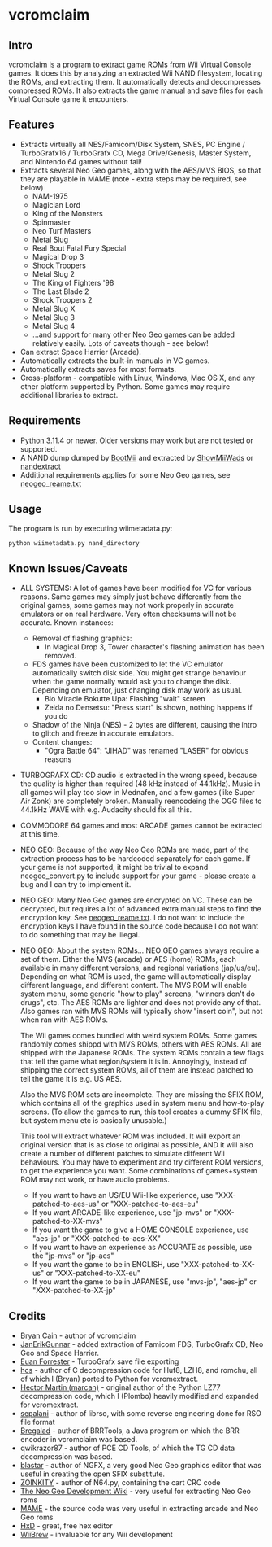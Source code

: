vcromclaim
==========

Intro
-----
vcromclaim is a program to extract game ROMs from Wii Virtual Console games. 
It does this by analyzing an extracted Wii NAND filesystem, locating the ROMs, 
and extracting them.  It automatically detects and decompresses compressed ROMs.
It also extracts the game manual and save files for each Virtual Console game 
it encounters.

Features
--------
* Extracts virtually all NES/Famicom/Disk System, SNES, PC Engine /
  TurboGrafx16 / TurboGrafx CD, Mega Drive/Genesis, Master System, and
  Nintendo 64 games without fail!
* Extracts several Neo Geo games, along with the AES/MVS BIOS, so that they are
  playable in MAME (note - extra steps may be required, see below)
  * NAM-1975
  * Magician Lord
  * King of the Monsters
  * Spinmaster
  * Neo Turf Masters
  * Metal Slug
  * Real Bout Fatal Fury Special
  * Magical Drop 3
  * Shock Troopers
  * Metal Slug 2
  * The King of Fighters '98
  * The Last Blade 2
  * Shock Troopers 2
  * Metal Slug X
  * Metal Slug 3
  * Metal Slug 4
  * ...and support for many other Neo Geo games can be added relatively easily.
    Lots of caveats though - see below!
* Can extract Space Harrier (Arcade).
* Automatically extracts the built-in manuals in VC games.
* Automatically extracts saves for most formats.
* Cross-platform - compatible with Linux, Windows, Mac OS X, and any other 
  platform supported by Python. Some games may require additional libraries to extract.

Requirements
------------
* [Python](http://python.org) 3.11.4 or newer. Older versions may work but
  are not tested or supported.
* A NAND dump dumped by [BootMii](http://bootmii.org) and extracted by 
  [ShowMiiWads](http://code.google.com/p/showmiiwads) or [nandextract](http://github.com/Plombo/showmiiwads)
* Additional requirements applies for some Neo Geo games, see [neogeo_reame.txt](neogeo_readme.txt)

Usage
-----
The program is run by executing wiimetadata.py:  

    python wiimetadata.py nand_directory

Known Issues/Caveats
--------------------
* ALL SYSTEMS: A lot of games have been modified for VC for various reasons. Same games may
  simply just behave differently from the original games, some games may not work properly
  in accurate emulators or on real hardware. Very often checksums will not be accurate.
  Known instances:
  * Removal of flashing graphics:
    * In Magical Drop 3, Tower character's flashing animation has been removed.
  * FDS games have been customized to let the VC emulator automatically switch disk
    side. You might get strange behaviour when the game normally would ask you to change the
    disk. Depending on emulator, just changing disk may work as usual.
    * Bio Miracle Bokutte Upa: Flashing "wait" screen
    * Zelda no Densetsu: "Press start" is shown, nothing happens if you do
  * Shadow of the Ninja (NES) - 2 bytes are different, causing the intro to
      glitch and freeze in accurate emulators.
  * Content changes:
    * "Ogra Battle 64": "JIHAD" was renamed "LASER" for obvious reasons
* TURBOGRAFX CD: CD audio is extracted in the wrong speed, because the quality is
  higher than required (48 kHz instead of 44.1kHz). Music in all games will play too slow
  in Mednafen, and a few games (like Super Air Zonk) are completely broken.
  Manually reencodeing the OGG files to 44.1kHz WAVE with e.g. Audacity should fix all this.
* COMMODORE 64 games and most ARCADE games cannot be extracted at this time.
* NEO GEO: Because of the way Neo Geo ROMs are made, part of the extraction
  process has to be hardcoded separately for each game. If your game is not
  supported, it might be trivial to expand neogeo_convert.py to include support
  for your game - please create a bug and I can try to implement it.
* NEO GEO: Many Neo Geo games are encrypted on VC. These can be decrypted, but requires
  a lot of advanced extra manual steps to find the encryption key. See [neogeo_reame.txt](neogeo_readme.txt).
  I do not want to include the encryption keys I have found in the source code because I
  do not want to do something that may be illegal.
* NEO GEO: About the system ROMs...
  NEO GEO games always require a set of them. Either the MVS (arcade) or AES (home) ROMs,
  each available in many different versions, and regional variations (jap/us/eu).
  Depending on what ROM is used, the game will automatically display different language,
  and different content. The MVS ROM will enable system menu, some generic "how to play"
  screens, "winners don't do drugs", etc. The AES ROMs are lighter and does not provide any
  of that. Also games ran with MVS ROMs will typically show "insert coin", but not when ran with
  AES ROMs.

  The Wii games comes bundled with weird system ROMs. Some games randomly comes shippd with
  MVS ROMs, others with AES ROMs. All are shipped with the Japanese ROMs.
  The system ROMs contain a few flags that tell the game what region/system it is in.
  Annoyingly, instead of shipping the correct system ROMs, all of them are instead patched
  to tell the game it is e.g. US AES.

  Also the MVS ROM sets are incomplete. They are missing the SFIX ROM, which contains all of the
  graphics used in system menu and how-to-play screens. (To allow the games to run, this tool
  creates a dummy SFIX file, but system menu etc is basically unusable.)

  This tool will extract whatever ROM was included. It will export an original version that
  is as close to original as possible, AND it will also create a number of different patches
  to simulate different Wii behaviours. You may have to experiment and try different ROM
  versions, to get the experience you want. Some combinations of games+system ROM may not work,
  or have audio problems.

  * If you want to have an US/EU Wii-like experience, use "XXX-patched-to-aes-us" or "XXX-patched-to-aes-eu"
  * If you want ARCADE-like experience, use "jp-mvs" or "XXX-patched-to-XX-mvs"
  * If you want the game to give a HOME CONSOLE experience, use "aes-jp" or "XXX-patched-to-aes-XX"
  * If you want to have an experience as ACCURATE as possible, use the "jp-mvs" or "jp-aes"
  * If you want the game to be in ENGLISH, use "XXX-patched-to-XX-us" or "XXX-patched-to-XX-eu"
  * If you want the game to be in JAPANESE, use "mvs-jp", "aes-jp" or "XXX-patched-to-XX-jp"



Credits
-------
* [Bryan Cain](https://github.com/Plombo) - author of vcromclaim
* [JanErikGunnar](https://github.com/JanErikGunnar) - added extraction of Famicom FDS,
  TurboGrafx CD, Neo Geo and Space Harrier.
* [Euan Forrester](https://github.com/euan-forrester) - TurboGrafx save file exporting
* [hcs](http://hcs64.com) - author of C decompression code for Huf8, LZH8, and 
  romchu, all of which I (Bryan) ported to Python for vcromextract.
* [Hector Martin (marcan)](http://marcansoft.com/blog) - original author of the 
  Python LZ77 decompression code, which I (Plombo) heavily modified and expanded for 
  vcromextract.
* [sepalani](https://github.com/sepalani/librso/blob/master/rvl/rso.py) - author of librso, 
  with some reverse engineering done for RSO file format
* [Bregalad](http://www.romhacking.net/community/1067) - author of BRRTools, 
  a Java program on which the BRR encoder in vcromclaim was based.
* qwikrazor87 - author of PCE CD Tools, of which the TG CD data decompression
  was based.
* [blastar](http://www.yaronet.com/topics/185388-ngfx-neogeoneogeocd-graphicseditor) - author of NGFX,
  a very good Neo Geo graphics editor that was useful in creating the open SFIX substitute.
* [ZOINKITY](https://pastebin.com/hcRjjTWg) - author of N64.py, containing the cart CRC code
* [The Neo Geo Development Wiki](https://wiki.neogeodev.org) - very useful for extracting Neo Geo roms
* [MAME](https://www.mamedev.org/) - the source code was very useful in extracting
  arcade and Neo Geo roms
* [HxD](https://mh-nexus.de/en/hxd/) - great, free hex editor
* [WiiBrew](https://wiibrew.org) - invaluable for any Wii development

